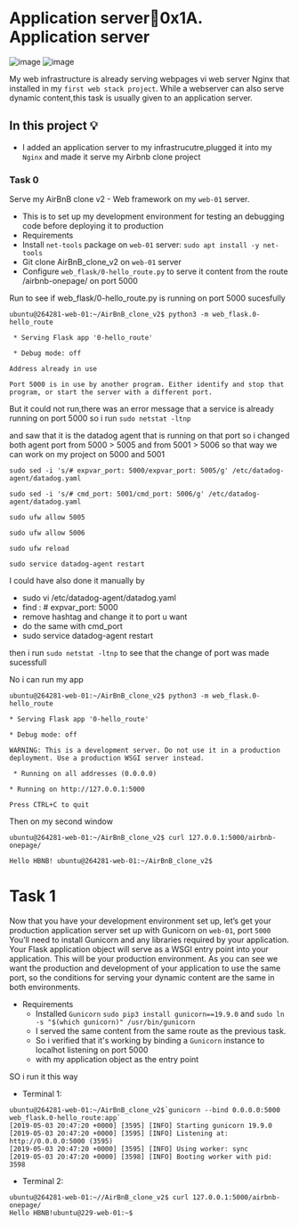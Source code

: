 # Application server:page_with_curl:0x1A. Application server

![image](https://github.com/arkoaikins/alx-system_engineering-devops/assets/110135034/55a1592e-9ee9-4030-b198-8912d46fdc0b)
![image](https://github.com/arkoaikins/alx-system_engineering-devops/assets/110135034/aa596d19-28af-42ed-ad5b-6ad438a52580)

My web infrastructure is already serving webpages vi web server Nginx that installed in my `first web stack project`.
While a webserver can also serve dynamic content,this task is usually given  to an application server.

## In this project :bulb:
- I added an application server to my infrastrucutre,plugged it into my `Nginx` and made it serve my Airbnb clone project

### Task 0
Serve my AirBnB clone v2 - Web framework on my `web-01` server.
- This is to set up my development environment for testing an debugging code before deploying it to production
- Requirements
 - Install `net-tools` package on `web-01` server: `sudo apt install -y net-tools`
 - Git clone AirBnB_clone_v2 on `web-01` server
 - Configure `web_flask/0-hello_route.py` to serve it content from the route /airbnb-onepage/ on port 5000

Run to see if web_flask/0-hello_route.py is running  on port 5000 sucesfully

```
ubuntu@264281-web-01:~/AirBnB_clone_v2$ python3 -m web_flask.0-hello_route
 
 * Serving Flask app '0-hello_route'
 
 * Debug mode: off

Address already in use

Port 5000 is in use by another program. Either identify and stop that program, or start the server with a different port.
```

But it could not run,there was an error message that a service is already running on port 5000
so i run
`sudo netstat -ltnp`

and saw that it is the datadog agent that is running on that port
so i changed  both agent port from 5000 > 5005 and from 5001 > 5006
so that way we can work on my  project on 5000 and 5001

`sudo sed -i 's/# expvar_port: 5000/expvar_port: 5005/g' /etc/datadog-agent/datadog.yaml`

`sudo sed -i 's/# cmd_port: 5001/cmd_port: 5006/g' /etc/datadog-agent/datadog.yaml`

`sudo ufw allow 5005`

`sudo ufw allow 5006`

`sudo ufw reload`

`sudo service datadog-agent restart`

I could have also done it manually by

- sudo vi /etc/datadog-agent/datadog.yaml
- find : # expvar_port: 5000
- remove hashtag and change it to port u want
- do the same with cmd_port
- sudo service datadog-agent restart

then i run `sudo netstat -ltnp` to see that the change of port was made sucessfull

No i can run my app

`ubuntu@264281-web-01:~/AirBnB_clone_v2$ python3 -m web_flask.0-hello_route`

`* Serving Flask app '0-hello_route'`

`* Debug mode: off`

`WARNING: This is a development server. Do not use it in a production deployment. Use a production WSGI server instead.`

` * Running on all addresses (0.0.0.0)`

`* Running on http://127.0.0.1:5000`

`Press CTRL+C to quit`

Then on my second window 

`ubuntu@264281-web-01:~/AirBnB_clone_v2$ curl 127.0.0.1:5000/airbnb-onepage/`

`Hello HBNB! ubuntu@264281-web-01:~/AirBnB_clone_v2$`

# Task 1
Now that you have your development environment set up, 
let’s get your production application server set up with Gunicorn on `web-01`, port `5000`
You’ll need to install Gunicorn and any libraries required by your application.
Your Flask application object will serve as a WSGI entry point into your application.
This will be your production environment. As you can see we want the production and development
of your application to use the same port, so the conditions for serving your dynamic content are the same in both environments.
- Requirements
  - Installed `Gunicorn`  `sudo pip3 install gunicorn==19.9.0`  and `sudo ln -s "$(which gunicorn)" /usr/bin/gunicorn`
  - I served the same content from the same route as the previous task.
  - So i verified that it's working by binding a `Gunicorn` instance to localhot listening on port 5000
  - with my application object as the entry point

SO i run it this way

- Terminal 1:
```
ubuntu@264281-web-01:~/AirBnB_clone_v2$`gunicorn --bind 0.0.0.0:5000 web_flask.0-hello_route:app`
[2019-05-03 20:47:20 +0000] [3595] [INFO] Starting gunicorn 19.9.0
[2019-05-03 20:47:20 +0000] [3595] [INFO] Listening at: http://0.0.0.0:5000 (3595)
[2019-05-03 20:47:20 +0000] [3595] [INFO] Using worker: sync
[2019-05-03 20:47:20 +0000] [3598] [INFO] Booting worker with pid: 3598
```

- Terminal 2:
```
ubuntu@264281-web-01:~//AirBnB_clone_v2$ curl 127.0.0.1:5000/airbnb-onepage/
Hello HBNB!ubuntu@229-web-01:~$
```





